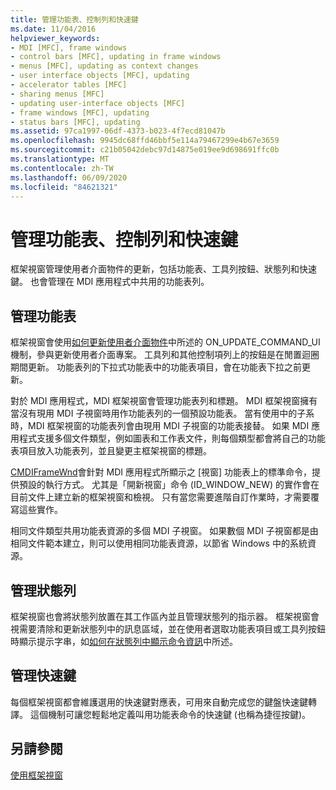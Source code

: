```yaml
---
title: 管理功能表、控制列和快速鍵
ms.date: 11/04/2016
helpviewer_keywords:
- MDI [MFC], frame windows
- control bars [MFC], updating in frame windows
- menus [MFC], updating as context changes
- user interface objects [MFC], updating
- accelerator tables [MFC]
- sharing menus [MFC]
- updating user-interface objects [MFC]
- frame windows [MFC], updating
- status bars [MFC], updating
ms.assetid: 97ca1997-06df-4373-b023-4f7ecd81047b
ms.openlocfilehash: 9945dc68ffd46bbf5e114a79467299e4b67e3659
ms.sourcegitcommit: c21b05042debc97d14875e019ee9d698691ffc0b
ms.translationtype: MT
ms.contentlocale: zh-TW
ms.lasthandoff: 06/09/2020
ms.locfileid: "84621321"
---
```

# <a name="managing-menus-control-bars-and-accelerators"></a>管理功能表、控制列和快速鍵

框架視窗管理使用者介面物件的更新，包括功能表、工具列按鈕、狀態列和快速鍵。 也會管理在 MDI 應用程式中共用的功能表列。

## <a name="managing-menus"></a>管理功能表

框架視窗會使用[如何更新使用者介面物件](how-to-update-user-interface-objects.md)中所述的 ON_UPDATE_COMMAND_UI 機制，參與更新使用者介面專案。 工具列和其他控制項列上的按鈕是在閒置迴圈期間更新。 功能表列的下拉式功能表中的功能表項目，會在功能表下拉之前更新。

對於 MDI 應用程式，MDI 框架視窗會管理功能表列和標題。 MDI 框架視窗擁有當沒有現用 MDI 子視窗時用作功能表列的一個預設功能表。 當有使用中的子系時，MDI 框架視窗的功能表列會由現用 MDI 子視窗的功能表接替。 如果 MDI 應用程式支援多個文件類型，例如圖表和工作表文件，則每個類型都會將自己的功能表項目放入功能表列，並且變更主框架視窗的標題。

[CMDIFrameWnd](reference/cmdiframewnd-class.md)會針對 MDI 應用程式所顯示之 [視窗] 功能表上的標準命令，提供預設的執行方式。 尤其是「開新視窗」命令 (ID_WINDOW_NEW) 的實作會在目前文件上建立新的框架視窗和檢視。 只有當您需要進階自訂作業時，才需要覆寫這些實作。

相同文件類型共用功能表資源的多個 MDI 子視窗。 如果數個 MDI 子視窗都是由相同文件範本建立，則可以使用相同功能表資源，以節省 Windows 中的系統資源。

## <a name="managing-the-status-bar"></a>管理狀態列

框架視窗也會將狀態列放置在其工作區內並且管理狀態列的指示器。 框架視窗會視需要清除和更新狀態列中的訊息區域，並在使用者選取功能表項目或工具列按鈕時顯示提示字串，如[如何在狀態列中顯示命令資訊](how-to-display-command-information-in-the-status-bar.md)中所述。

## <a name="managing-accelerators"></a>管理快速鍵

每個框架視窗都會維護選用的快速鍵對應表，可用來自動完成您的鍵盤快速鍵轉譯。 這個機制可讓您輕鬆地定義叫用功能表命令的快速鍵 (也稱為捷徑按鍵)。

## <a name="see-also"></a>另請參閱

[使用框架視窗](using-frame-windows.md)
